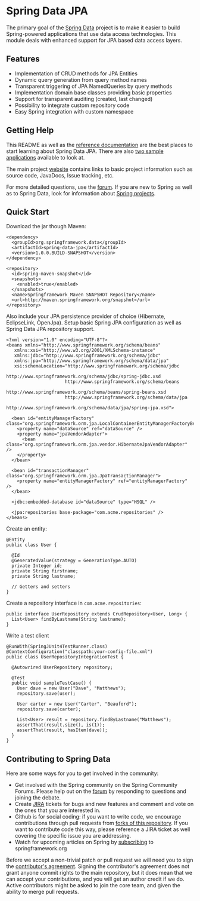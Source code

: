 # Spring Data JPA #

The primary goal of the [Spring Data](http://www.springsource.org/spring-data) project is to make it easier to build Spring-powered applications that use data access technologies. This module deals with enhanced support for JPA based data access layers.

## Features ##

* Implementation of CRUD methods for JPA Entities
* Dynamic query generation from query method names
* Transparent triggering of JPA NamedQueries by query methods
* Implementation domain base classes providing basic properties
* Support for transparent auditing (created, last changed)
* Possibility to integrate custom repository code
* Easy Spring integration with custom namespace

## Getting Help ##

This README as well as the [reference documentation](http://static.springsource.org/spring-data/data-jpa/snapshot-site/reference/html) are the best places to start learning about Spring Data JPA.  There are also [two sample applications](https://github.com/SpringSource/spring-data-jpa-examples) available to look at.

The main project [website](http://www.springsource.org/spring-data) contains links to basic project information such as source code, JavaDocs, Issue tracking, etc.

For more detailed questions, use the [forum](http://forum.springsource.org/forumdisplay.php?f=27). If you are new to Spring as well as to Spring Data, look for information about [Spring projects](http://www.springsource.org/projects). 


## Quick Start ##

Download the jar though Maven:

    <dependency>
      <groupId>org.springframework.data</groupId>
      <artifactId>spring-data-jpa</artifactId>
      <version>1.0.0.BUILD-SNAPSHOT</version>
    </dependency> 
       
    <repository>
      <id>spring-maven-snapshot</id>
      <snapshots>
        <enabled>true</enabled>
      </snapshots>
      <name>Springframework Maven SNAPSHOT Repository</name>
      <url>http://maven.springframework.org/snapshot</url>
    </repository> 

Also include your JPA persistence provider of choice (Hibernate, EclipseLink, OpenJpa). Setup basic Spring JPA configuration as well as Spring Data JPA repository support.

    <?xml version="1.0" encoding="UTF-8"?>
    <beans xmlns="http://www.springframework.org/schema/beans"
	   xmlns:xsi="http://www.w3.org/2001/XMLSchema-instance"
	   xmlns:jdbc="http://www.springframework.org/schema/jdbc"
	   xmlns:jpa="http://www.springframework.org/schema/data/jpa"
	   xsi:schemaLocation="http://www.springframework.org/schema/jdbc 
                          http://www.springframework.org/schema/jdbc/spring-jdbc.xsd
                          http://www.springframework.org/schema/beans
                          http://www.springframework.org/schema/beans/spring-beans.xsd
                          http://www.springframework.org/schema/data/jpa
                          http://www.springframework.org/schema/data/jpa/spring-jpa.xsd">
	
      <bean id="entityManagerFactory" class="org.springframework.orm.jpa.LocalContainerEntityManagerFactoryBean">
        <property name="dataSource" ref="dataSource" />
        <property name="jpaVendorAdapter">
          <bean class="org.springframework.orm.jpa.vendor.HibernateJpaVendorAdapter" />
        </property>
      </bean>
	
      <bean id="transactionManager" class="org.springframework.orm.jpa.JpaTransactionManager">
        <property name="entityManagerFactory" ref="entityManagerFactory" />
      </bean>
	
      <jdbc:embedded-database id="dataSource" type="HSQL" />
	
      <jpa:repositories base-package="com.acme.repositories" />
    </beans>

Create an entity:

    @Entity
    public class User {
       
      @Id
      @GeneratedValue(strategy = GenerationType.AUTO)
      private Integer id;
      private String firstname;
      private String lastname;
       
      // Getters and setters
    }

Create a repository interface in `com.acme.repositories`:

    public interface UserRepository extends CrudRepository<User, Long> {
      List<User> findByLastname(String lastname);
    }

Write a test client

    @RunWith(SpringJUnit4TestRunner.class)
    @ContextConfiguration("classpath:your-config-file.xml")
    public class UserRepositoryIntegrationTest {
     
      @Autowrired UserRepository repository;
     
      @Test
      public void sampleTestCase() {
        User dave = new User("Dave", "Matthews");
        repository.save(user);
         
        User carter = new User("Carter", "Beauford");
        repository.save(carter);
         
        List<User> result = repository.findByLastname("Matthews");
        assertThat(result.size(), is(1));
        assertThat(result, hasItem(dave));
      }
    }

## Contributing to Spring Data ##

Here are some ways for you to get involved in the community:

* Get involved with the Spring community on the Spring Community Forums.  Please help out on the [forum](http://forum.springsource.org/forumdisplay.php?f=27) by responding to questions and joining the debate.
* Create [JIRA](https://jira.springsource.org/browse/DATAJPA) tickets for bugs and new features and comment and vote on the ones that you are interested in.  
* Github is for social coding: if you want to write code, we encourage contributions through pull requests from [forks of this repository](http://help.github.com/forking/). If you want to contribute code this way, please reference a JIRA ticket as well covering the specific issue you are addressing.
* Watch for upcoming articles on Spring by [subscribing](http://www.springsource.org/node/feed) to springframework.org

Before we accept a non-trivial patch or pull request we will need you to sign the [contributor's agreement](https://support.springsource.com/spring_committer_signup).  Signing the contributor's agreement does not grant anyone commit rights to the main repository, but it does mean that we can accept your contributions, and you will get an author credit if we do.  Active contributors might be asked to join the core team, and given the ability to merge pull requests.
